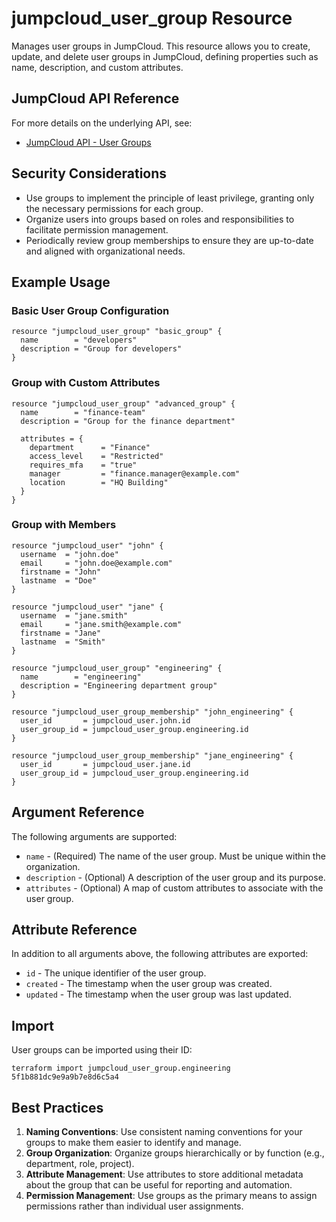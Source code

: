 # jumpcloud_user_group Resource

Manages user groups in JumpCloud. This resource allows you to create, update, and delete user groups in JumpCloud, defining properties such as name, description, and custom attributes.

## JumpCloud API Reference

For more details on the underlying API, see:
- [JumpCloud API - User Groups](https://docs.jumpcloud.com/api/2.0/index.html#tag/user-groups)

## Security Considerations

- Use groups to implement the principle of least privilege, granting only the necessary permissions for each group.
- Organize users into groups based on roles and responsibilities to facilitate permission management.
- Periodically review group memberships to ensure they are up-to-date and aligned with organizational needs.

## Example Usage

### Basic User Group Configuration

```hcl
resource "jumpcloud_user_group" "basic_group" {
  name        = "developers"
  description = "Group for developers"
}
```

### Group with Custom Attributes

```hcl
resource "jumpcloud_user_group" "advanced_group" {
  name        = "finance-team"
  description = "Group for the finance department"
  
  attributes = {
    department      = "Finance"
    access_level    = "Restricted"
    requires_mfa    = "true"
    manager         = "finance.manager@example.com"
    location        = "HQ Building"
  }
}
```

### Group with Members

```hcl
resource "jumpcloud_user" "john" {
  username  = "john.doe"
  email     = "john.doe@example.com"
  firstname = "John"
  lastname  = "Doe"
}

resource "jumpcloud_user" "jane" {
  username  = "jane.smith"
  email     = "jane.smith@example.com"
  firstname = "Jane"
  lastname  = "Smith"
}

resource "jumpcloud_user_group" "engineering" {
  name        = "engineering"
  description = "Engineering department group"
}

resource "jumpcloud_user_group_membership" "john_engineering" {
  user_id       = jumpcloud_user.john.id
  user_group_id = jumpcloud_user_group.engineering.id
}

resource "jumpcloud_user_group_membership" "jane_engineering" {
  user_id       = jumpcloud_user.jane.id
  user_group_id = jumpcloud_user_group.engineering.id
}
```

## Argument Reference

The following arguments are supported:

* `name` - (Required) The name of the user group. Must be unique within the organization.
* `description` - (Optional) A description of the user group and its purpose.
* `attributes` - (Optional) A map of custom attributes to associate with the user group.

## Attribute Reference

In addition to all arguments above, the following attributes are exported:

* `id` - The unique identifier of the user group.
* `created` - The timestamp when the user group was created.
* `updated` - The timestamp when the user group was last updated.

## Import

User groups can be imported using their ID:

```shell
terraform import jumpcloud_user_group.engineering 5f1b881dc9e9a9b7e8d6c5a4
```

## Best Practices

1. **Naming Conventions**: Use consistent naming conventions for your groups to make them easier to identify and manage.
2. **Group Organization**: Organize groups hierarchically or by function (e.g., department, role, project).
3. **Attribute Management**: Use attributes to store additional metadata about the group that can be useful for reporting and automation.
4. **Permission Management**: Use groups as the primary means to assign permissions rather than individual user assignments. 
